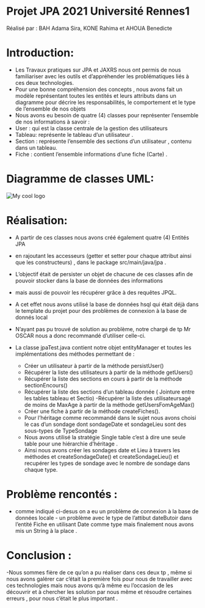 # Projet JPA 2021 Université Rennes1

Réalisé par :
BAH Adama Sira, 
KONE Rahima et
AHOUA Benedicte

# Introduction:

- Les Travaux pratiques sur  JPA et JAXRS  nous ont  permis de nous familiariser avec les outils et d’appréhender les problématiques liés à ces deux technologies.
- Pour une bonne compréhension des concepts , nous avons fait un modèle représentant toutes les entités  et leurs attributs dans un  diagramme pour décrire les responsabilités, le       comportement et le type de l’ensemble de nos objets
- Nous avons eu besoin de quatre (4) classes pour représenter l’ensemble de nos informations à savoir : 
 - User : qui est la classe centrale de la gestion des utilisateurs
 - Tableau:  représente le tableau d’un utilisateur .
 - Section : représente l’ensemble des  sections d’un utilisateur , contenu dans  un tableau.
 - Fiche :   contient l’ensemble informations  d’une fiche  (Carte) .
 
# Diagramme de classes UML:
<img src="C:\Users\badam\Desktop\SIR\image\class.diagram.pn" alt="My cool logo"/>

      
# Réalisation: 
- A partir de ces classes  nous avons créé également quatre (4) Entités JPA
- en rajoutant les accesseurs (getter et setter pour chaque attribut ainsi que les constructeurs) , dans le package src/main/java/jpa .
- L’objectif  était de persister un objet de chacune de ces classes  afin de pouvoir  stocker dans la base de données des informations 
-  mais aussi de pouvoir les  récupérer  grâce à des requêtes JPQL.
-  A cet effet nous avons utilisé la base de données hsql qui était déjà dans le template du projet pour des problèmes de connexion à la base de donnés local
-  N’ayant pas pu trouvé de solution au problème,  notre chargé de tp Mr OSCAR nous a donc recommandé d’utiliser celle-ci.

 - La classe jpaTest.java contient notre objet entityManager et toutes les implémentations  des méthodes permettant de : 
    - Créer un utilisateur à partir de la méthode persistUser()
    - Récupérer   la liste des utilisateurs   à partir de la méthode  getUsers()
    -  Récupérer   la liste des sections en cours   à partir de la méthode  sectionEncours()
    - Récupérer   la liste des sections d’un tableau donnée ( Jointure entre les tables tableau et Sectio)
    -Récupérer la liste des utilisateursagé de moins de MaxAge à partir de la méthode  getUsersFomAgeMax()
    - Créer une fiche  à partir de la méthode createFiches().
    -  Pour l’héritage  comme recommandé dans le sujet nous avons choisi le cas d’un  sondage dont   sondageDate et sondageLieu sont des sous-types de  TypeSondage 
    - Nous avons utilisé la stratégie Single table c’est à dire  une seule table pour une hiérarchie d’héritage .
    - Ainsi nous avons créer les sondages date et Lieu à travers les méthodes et  createSondageDate() et createSondageLieu() et recupérer les types de sondage avec le nombre de       sondage dans chaque type.
 # Problème rencontés : 

   - comme indiqué ci-desus on a eu un problème de connexion à la base de données locale
    - un problème avec le type de l’attibut dateButoir dans l’entité Fiche en utilisant Date comme type mais finalement nous avons mis un String à la place .
# Conclusion : 
-Nous sommes fière de ce qu’on a pu réaliser dans ces deux tp , même si nous avons galérer car c’était la première fois pour nous de travailler avec ces technologies mais nous   avons qu’à même eu l’occasion de les découvrir et à chercher les solution par nous même et résoudre certaines erreurs  , pour nous c’était le plus important .





